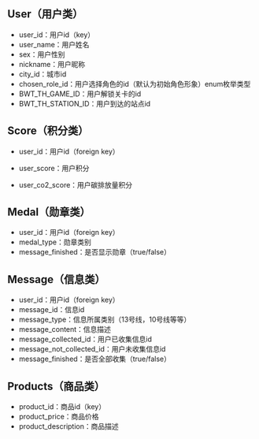 ## User（用户类）

- user_id：用户id（key）
- user_name：用户姓名
- sex：用户性别
- nickname：用户昵称
- city_id：城市id
- chosen_role_id：用户选择角色的id（默认为初始角色形象）enum枚举类型
- BWT_TH_GAME_ID：用户解锁关卡的id
- BWT_TH_STATION_ID：用户到达的站点id

## Score（积分类）

- user_id：用户id（foreign key）

- user_score：用户积分
- user_co2_score：用户碳排放量积分

## Medal（勋章类）

- user_id：用户id（foreign key）
- medal_type：勋章类别
- message_finished：是否显示勋章（true/false）

## Message（信息类）

- user_id：用户id（foreign key）
- message_id：信息id
- message_type：信息所属类别（13号线，10号线等等）
- message_content：信息描述
- message_collected_id：用户已收集信息id
- message_not_collected_id：用户未收集信息id
- message_finished：是否全部收集（true/false）

## Products（商品类）

- product_id：商品id（key）
- product_price：商品价格
- product_description：商品描述